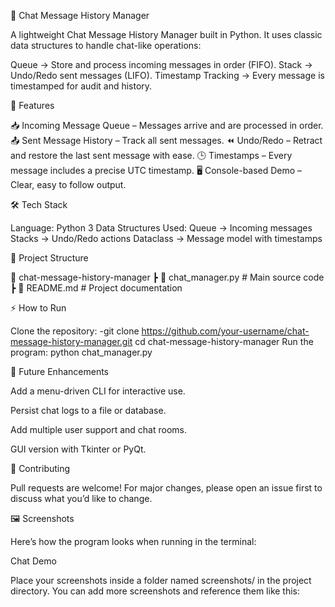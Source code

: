 💬 Chat Message History Manager

A lightweight Chat Message History Manager built in Python.
It uses classic data structures to handle chat-like operations:

Queue → Store and process incoming messages in order (FIFO).
Stack → Undo/Redo sent messages (LIFO).
Timestamp Tracking → Every message is timestamped for audit and history.



🚀 Features

📥 Incoming Message Queue – Messages arrive and are processed in order.
📤 Sent Message History – Track all sent messages.
⏪ Undo/Redo – Retract and restore the last sent message with ease.
🕒 Timestamps – Every message includes a precise UTC timestamp.
🖥️ Console-based Demo – Clear, easy to follow output.



🛠️ Tech Stack

Language: Python 3
Data Structures Used:
Queue → Incoming messages
Stacks → Undo/Redo actions
Dataclass → Message model with timestamps


📂 Project Structure

📁 chat-message-history-manager ┣ 📜 chat_manager.py # Main source code ┣ 📜 README.md # Project documentation



⚡ How to Run

Clone the repository: -git clone https://github.com/your-username/chat-message-history-manager.git cd chat-message-history-manager
Run the program: python chat_manager.py


🎯 Future Enhancements

Add a menu-driven CLI for interactive use.

Persist chat logs to a file or database.

Add multiple user support and chat rooms.

GUI version with Tkinter or PyQt.


🤝 Contributing

Pull requests are welcome! For major changes, please open an issue first to discuss what you’d like to change.


🖼️ Screenshots

Here’s how the program looks when running in the terminal:

Chat Demo

Place your screenshots inside a folder named screenshots/ in the project directory.
You can add more screenshots and reference them like this:
